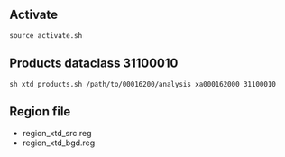 ## Activate
```
source activate.sh
```

## Products dataclass 31100010
```
sh xtd_products.sh /path/to/00016200/analysis xa000162000 31100010
```

## Region file
* region_xtd_src.reg
* region_xtd_bgd.reg